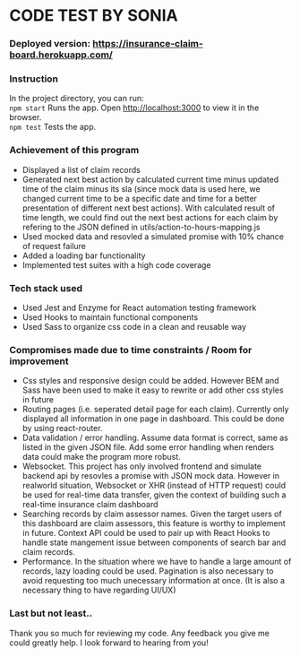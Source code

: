 # CODE TEST BY SONIA

### Deployed version: https://insurance-claim-board.herokuapp.com/

### Instruction
In the project directory, you can run:<br />
`npm start`
Runs the app. Open [http://localhost:3000](http://localhost:3000) to view it in the browser.<br />
`npm test`
Tests the app.

### Achievement of this program
- Displayed a list of claim records
- Generated next best action by calculated current time minus updated time of the claim minus its sla (since mock data is used here, we changed current time to be a specific date and time for a better presentation of different next best actions). With calculated result of time length, we could find out the next best actions for each claim by refering to the JSON defined in utils/action-to-hours-mapping.js
- Used mocked data and resovled a simulated promise with 10% chance of request failure
- Added a loading bar functionality
- Implemented test suites with a high code coverage

### Tech stack used
- Used Jest and Enzyme for React automation testing framework
- Used Hooks to maintain functional components
- Used Sass to organize css code in a clean and reusable way

### Compromises made due to time constraints / Room for improvement
- Css styles and responsive design could be added. However BEM and Sass have been used to make it easy to rewrite or add other css styles in future
- Routing pages (i.e. seperated detail page for each claim). Currently only displayed all information in one page in dashboard. This could be done by using react-router.
- Data validation / error handling. Assume data format is correct, same as listed in the given JSON file. Add some error handling when renders data could make the program more robust. 
- Websocket. This project has only involved frontend and simulate backend api by resovles a promise with JSON mock data. However in realworld situation, Websocket or XHR (instead of HTTP request) could be used for real-time data transfer, given the context of building such a real-time insurance claim dashboard
- Searching records by claim assessor names. Given the target users of this dashboard are claim assessors, this feature is worthy to implement in future. Context API could be used to pair up with React Hooks to handle state mangement issue between components of search bar and claim records.
- Performance. In the situation where we have to handle a large amount of records, lazy loading could be used. Pagination is also necessary to avoid requesting too much unecessary information at once. (It is also a necessary thing to have regarding UI/UX)


### Last but not least..
Thank you so much for reviewing my code. Any feedback you give me could greatly help. I look forward to hearing from you!
